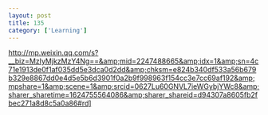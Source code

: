 ```yaml
---
layout: post
title: 135
category: ['Learning']
---
```


http://mp.weixin.qq.com/s?__biz=MzIyMjkzMzY4Ng==&amp;mid=2247488665&amp;idx=1&amp;sn=4c71e1913de0f1af035dd5e3dca0d2dd&amp;chksm=e824b340df533a56b679b329e8867dd0e4d5e5b6d3901f0a2b9f998963f154cc3e7cc69af192&amp;mpshare=1&amp;scene=1&amp;srcid=0627Lu60GNVL7ieWGybjYWc8&amp;sharer_sharetime=1624755564086&amp;sharer_shareid=d94307a8605fb2fbec271a8d8c5a0a86#rd]



